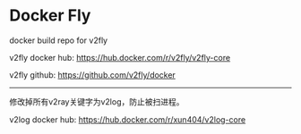 # Docker Fly

docker build repo for v2fly

v2fly docker hub: https://hub.docker.com/r/v2fly/v2fly-core

v2fly github: https://github.com/v2fly/docker

-----

修改掉所有v2ray关键字为v2log，防止被扫进程。

v2log docker hub: https://hub.docker.com/r/xun404/v2log-core
